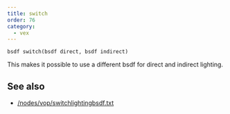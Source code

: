```yaml
---
title: switch
order: 76
category:
  - vex
---
```


`bsdf switch(bsdf direct, bsdf indirect)`

This makes it possible to use a different bsdf for direct and indirect lighting.



## See also

- [/nodes/vop/switchlightingbsdf.txt](../../nodes/vop/switchlightingbsdf.txt)
